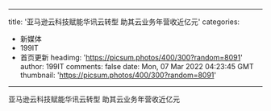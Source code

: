 
---
title: '亚马逊云科技赋能华讯云转型 助其云业务年营收近亿元'
categories: 
 - 新媒体
 - 199IT
 - 首页更新
headimg: 'https://picsum.photos/400/300?random=8091'
author: 199IT
comments: false
date: Mon, 07 Mar 2022 04:23:45 GMT
thumbnail: 'https://picsum.photos/400/300?random=8091'
---

<div>   
亚马逊云科技赋能华讯云转型 助其云业务年营收近亿元  
</div>
            